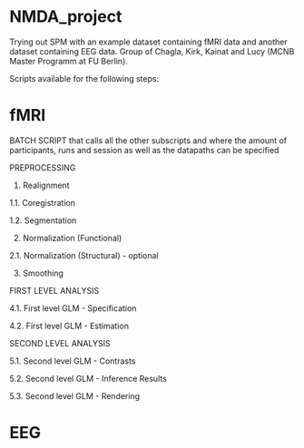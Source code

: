 # NMDA_project

Trying out SPM with an example dataset containing fMRI data and another dataset containing EEG data. Group of Chagla, Kirk, Kainat and Lucy (MCNB Master Programm at FU Berlin).

Scripts available for the following steps:


# fMRI

BATCH SCRIPT that calls all the other subscripts and where the amount of participants, runs and session as well as the datapaths can be specified

PREPROCESSING

1. Realignment

1.1. Coregistration

1.2. Segmentation

2. Normalization (Functional)

2.1. Normalization (Structural) - optional

3. Smoothing

FIRST LEVEL ANALYSIS

4.1. First level GLM - Specification

4.2. First level GLM - Estimation

SECOND LEVEL ANALYSIS

5.1. Second level GLM - Contrasts

5.2. Second level GLM - Inference Results

5.3. Second level GLM - Rendering


# EEG
